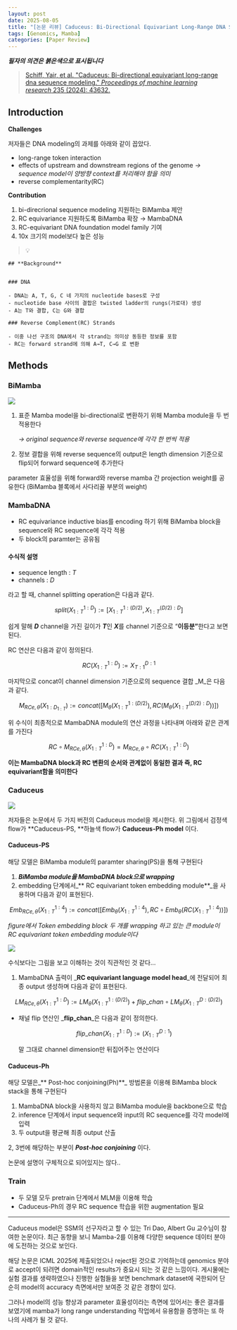 ```yaml
---
layout: post
date: 2025-08-05
title: "[논문 리뷰] Caduceus: Bi-Directional Equivariant Long-Range DNA Sequence Modeling"
tags: [Genomics, Mamba]
categories: [Paper Review]
---
```


<span class="notion-red">_**필자의 의견은 붉은색으로 표시됩니다**_</span>


> [Schiff, Yair, et al. "Caduceus: Bi-directional equivariant long-range dna sequence modeling." ](https://pmc.ncbi.nlm.nih.gov/articles/PMC12189541/)[_Proceedings of machine learning research_](https://pmc.ncbi.nlm.nih.gov/articles/PMC12189541/)[ 235 (2024): 43632.](https://pmc.ncbi.nlm.nih.gov/articles/PMC12189541/)



## Introduction


**Challenges**


저자들은 DNA modeling의 과제를 아래와 같이 꼽았다.

- long-range token interaction
- effects of upstream and downstream regions of the genome 
_→ sequence model이 양방향 context를 처리해야 함을 의미_
- reverse complementarity(RC)

**Contribution**

1. bi-direcrional sequence modeling 지원하는 BiMamba 제안
1. RC equivariance 지원하도록 BiMamba 확장 → MambaDNA
1. RC-equivariant DNA foundation model family 기여
1. 10x 크기의 model보다 높은 성능

> 💡 


	## **Background**


	### DNA

	- DNA는 A, T, G, C 네 가지의 nucleotide bases로 구성
	- nucleotide base 사이의 결합은 twisted ladder의 rungs(가로대) 생성
	- A는 T와 결합, C는 G와 결합

	### Reverse Complement(RC) Strands

	- 이중 나선 구조의 DNA에서 각 strand는 의미상 동등한 정보를 포함
	- RC는 forward strand에 의해 A→T, C→G 로 변환


## Methods



### BiMamba


![](https://prod-files-secure.s3.us-west-2.amazonaws.com/542b861c-36a8-4051-84e5-8804b6728dba/2c247d59-7815-4980-99f0-8f0d21f445a7/image.png?X-Amz-Algorithm=AWS4-HMAC-SHA256&X-Amz-Content-Sha256=UNSIGNED-PAYLOAD&X-Amz-Credential=ASIAZI2LB466Y4KAU32Y%2F20250819%2Fus-west-2%2Fs3%2Faws4_request&X-Amz-Date=20250819T070116Z&X-Amz-Expires=3600&X-Amz-Security-Token=IQoJb3JpZ2luX2VjEG4aCXVzLXdlc3QtMiJGMEQCIGYGoILEL2IUmHbrnrjshsBBKXkT5hqXRIXeU6XZriYeAiBBsuXg28MjN46LhriUeGFEubDs0G1eBdhR8zip80pBiSqIBAi3%2F%2F%2F%2F%2F%2F%2F%2F%2F%2F8BEAAaDDYzNzQyMzE4MzgwNSIMy3e9sPGjnb0%2FyuwLKtwDpHp36YBWm2wB5XlS75QARKq7L9ZxjxaJQZKBakpbWCpNhrukOsiNsMkJtP6k8XcUK0VRKE%2FCzEoYOfeaG1dgZxKNt6r6V1KnE1XEkRE0jwvQq14vsB%2BfncfaasPmaQOp3Uc4U2uow7bKGwGenCXaZV3k%2FgMj9xP%2BMNFV93jZYuLCQwGdZiSuJtkacCqcsK1nx3Fg%2B8vrI8RoQbDRZ6soZC%2BuoNx3cawQf%2FV%2BT58Eitm381Vp0gQELwdaAqiZs92lcTdfsQVwVgacpeJh43AkEVB6bIbESyhWfG8EPMtWcA%2BhBNwkqD9EQzs1GDFIwz3UTqGO8o2aarHKvxsoksuE5jhuyojArx7N5cM%2F3qrBnbZgWtmKRVVLtK%2Fgmr7Szz4dxWsPJYm1z4XPyCaMe4r%2Fo3Nt8%2B1gQi%2FCsz6Qdbt34each9ooOzBNX1fBEYWB2Nq6K1Y6fpZ1meP3noHT9JsJheEQdxub9D6vQE%2BW8g1wiicxdlMYvJy%2BjVAqaGfDltqZ6kUgzPzHPBItQRPzsw2C3TvqEsofwFgHmk9T%2BMC70ncR%2FJop7KnZ%2FFin01aXg4Un45Z3U%2F%2FQUAZEd3Q6Mr9XVSF8A9j1kw%2Fi2eEpBgNqTXkkjGVGnrrdZacD6bow45aQxQY6pgENFN4%2BgNElbtQUl4HV%2B71R4L5DPt3czT2V3Oivf03k4EEOofBBcOIF56sc8G4aA3e48bv0b0AFAD0gqS4dGN5rw0yhBtjPsc%2Buj7C6yhlaZVKIKYIyghJBkddgTtC%2FHdGJpcsNsOHkclpcaSQSIDWqibwqwbKz2qYP35FVB%2BN6iJLTE82VknhBuliKqjUe43nM0RvHwoRDtqMDA6Zy1g6kCpCx7TG%2B&X-Amz-Signature=4ab918a024407372ce05beb7c53304c218cb3892e8b74181ffa77bca75e4fa65&X-Amz-SignedHeaders=host&x-amz-checksum-mode=ENABLED&x-id=GetObject)

1. 표준 Mamba model을 bi-directional로 변환하기 위해 Mamba module을 두 번 적용한다

	_→ original sequence와 reverse sequence에 각각 한 번씩 적용_

1. 정보 결합을 위해 reverse sequence의 output은 length dimension 기준으로 flip되어 forward sequence에 추가한다

parameter 효율성을 위해 forward와 reverse mamba 간 projection weight를 공유한다 (BiMamba 블록에서 사다리꼴 부분의 weight)



### MambaDNA

- RC equivariance inductive bias를 encoding 하기 위해 BiMamba block을 sequence와 RC sequence에 각각 적용
- 두 block의 paramter는 공유됨


#### 수식적 설명

- sequence length : _T_
- channels : _D_

라고 할 때,  channel splitting operation은 다음과 같다.


$$
split(X^{1:D}_{1:T}):=[X^{1:(D/2)}_{1:T},X^{(D/2):D}_{1:T}]
$$


<span class="notion-red">쉽게 말해 </span><span class="notion-red">_**D**_</span><span class="notion-red"> channel을 가진 길이가 </span><span class="notion-red">_**T**_</span><span class="notion-red">인 </span><span class="notion-red">_**X**_</span><span class="notion-red">를 channel 기준으로 “</span><span class="notion-red">**이등분”**</span><span class="notion-red">한다고 보면 된다.</span>


RC 연산은 다음과 같이 정의된다.


$$
RC(X^{1:D}_{1:T}):=X^{D:1}_{T:1}
$$


마지막으로 concat이 channel dimension 기준으로의 sequence 결합 _M_은 다음과 같다.


$$
M_{RCe,\theta}(X_{1:D_{1:T}}):=concat([M_{\theta}(X^{1:(D/2)}_{1:T}),RC(M_{\theta}(X^{(D/2):D}_{1:T}))])
$$


위 수식이 최종적으로 MambaDNA module의 연산 과정을 나타내며 아래와 같은 관계를 가진다


$$
RC\circ M_{RCe,\theta}(X^{1:D}_{1:T}) = M_{RCe,\theta} \circ RC(X^{1:D}_{1:T})
$$


**이는 MambaDNA block과 RC 변환의 순서와 관계없이 동일한 결과 즉, RC equivariant함을 의미한다**



### Caduceus


![](https://prod-files-secure.s3.us-west-2.amazonaws.com/542b861c-36a8-4051-84e5-8804b6728dba/f94a60d7-8145-473b-aef9-7c68d3ec604a/image.png?X-Amz-Algorithm=AWS4-HMAC-SHA256&X-Amz-Content-Sha256=UNSIGNED-PAYLOAD&X-Amz-Credential=ASIAZI2LB466Y4KAU32Y%2F20250819%2Fus-west-2%2Fs3%2Faws4_request&X-Amz-Date=20250819T070116Z&X-Amz-Expires=3600&X-Amz-Security-Token=IQoJb3JpZ2luX2VjEG4aCXVzLXdlc3QtMiJGMEQCIGYGoILEL2IUmHbrnrjshsBBKXkT5hqXRIXeU6XZriYeAiBBsuXg28MjN46LhriUeGFEubDs0G1eBdhR8zip80pBiSqIBAi3%2F%2F%2F%2F%2F%2F%2F%2F%2F%2F8BEAAaDDYzNzQyMzE4MzgwNSIMy3e9sPGjnb0%2FyuwLKtwDpHp36YBWm2wB5XlS75QARKq7L9ZxjxaJQZKBakpbWCpNhrukOsiNsMkJtP6k8XcUK0VRKE%2FCzEoYOfeaG1dgZxKNt6r6V1KnE1XEkRE0jwvQq14vsB%2BfncfaasPmaQOp3Uc4U2uow7bKGwGenCXaZV3k%2FgMj9xP%2BMNFV93jZYuLCQwGdZiSuJtkacCqcsK1nx3Fg%2B8vrI8RoQbDRZ6soZC%2BuoNx3cawQf%2FV%2BT58Eitm381Vp0gQELwdaAqiZs92lcTdfsQVwVgacpeJh43AkEVB6bIbESyhWfG8EPMtWcA%2BhBNwkqD9EQzs1GDFIwz3UTqGO8o2aarHKvxsoksuE5jhuyojArx7N5cM%2F3qrBnbZgWtmKRVVLtK%2Fgmr7Szz4dxWsPJYm1z4XPyCaMe4r%2Fo3Nt8%2B1gQi%2FCsz6Qdbt34each9ooOzBNX1fBEYWB2Nq6K1Y6fpZ1meP3noHT9JsJheEQdxub9D6vQE%2BW8g1wiicxdlMYvJy%2BjVAqaGfDltqZ6kUgzPzHPBItQRPzsw2C3TvqEsofwFgHmk9T%2BMC70ncR%2FJop7KnZ%2FFin01aXg4Un45Z3U%2F%2FQUAZEd3Q6Mr9XVSF8A9j1kw%2Fi2eEpBgNqTXkkjGVGnrrdZacD6bow45aQxQY6pgENFN4%2BgNElbtQUl4HV%2B71R4L5DPt3czT2V3Oivf03k4EEOofBBcOIF56sc8G4aA3e48bv0b0AFAD0gqS4dGN5rw0yhBtjPsc%2Buj7C6yhlaZVKIKYIyghJBkddgTtC%2FHdGJpcsNsOHkclpcaSQSIDWqibwqwbKz2qYP35FVB%2BN6iJLTE82VknhBuliKqjUe43nM0RvHwoRDtqMDA6Zy1g6kCpCx7TG%2B&X-Amz-Signature=cf93d9796ef8a4205dc734d6753b6816121dc2f6c75eaa522b7717312b9b7d7c&X-Amz-SignedHeaders=host&x-amz-checksum-mode=ENABLED&x-id=GetObject)


저자들은 논문에서 두 가지 버전의 Caduceus model을 제시한다. 위 그림에서 검정색 flow가 **Caduceus-PS, **하늘색 flow가 **Caduceus-Ph model** 이다.



#### Caduceus-PS


해당 모델은 BiMamba module의 paramter sharing(PS)을 통해 구현된다

1. _**BiMamba module을 MambaDNA block으로 wrapping**_
1. embedding 단계에서_** RC equivariant token embedding module**_을 사용하며 다음과 같이 표현된다.

$$
Emb_{RCe,\theta}(X^{1:4}_{1:T}):=concat([Emb_{\theta}(X^{1:4}_{1:T}),RC \circ Emb_{\theta}(RC(X^{1:4}_{1:T}))])
$$


_figure에서 Token embedding block 두 개를 wrapping 하고 있는 큰 module이 RC equivariant token embedding module이다_


![](https://prod-files-secure.s3.us-west-2.amazonaws.com/542b861c-36a8-4051-84e5-8804b6728dba/b175e4da-71eb-4e91-8c23-a06dabe673c9/image.png?X-Amz-Algorithm=AWS4-HMAC-SHA256&X-Amz-Content-Sha256=UNSIGNED-PAYLOAD&X-Amz-Credential=ASIAZI2LB466Y4KAU32Y%2F20250819%2Fus-west-2%2Fs3%2Faws4_request&X-Amz-Date=20250819T070117Z&X-Amz-Expires=3600&X-Amz-Security-Token=IQoJb3JpZ2luX2VjEG4aCXVzLXdlc3QtMiJGMEQCIGYGoILEL2IUmHbrnrjshsBBKXkT5hqXRIXeU6XZriYeAiBBsuXg28MjN46LhriUeGFEubDs0G1eBdhR8zip80pBiSqIBAi3%2F%2F%2F%2F%2F%2F%2F%2F%2F%2F8BEAAaDDYzNzQyMzE4MzgwNSIMy3e9sPGjnb0%2FyuwLKtwDpHp36YBWm2wB5XlS75QARKq7L9ZxjxaJQZKBakpbWCpNhrukOsiNsMkJtP6k8XcUK0VRKE%2FCzEoYOfeaG1dgZxKNt6r6V1KnE1XEkRE0jwvQq14vsB%2BfncfaasPmaQOp3Uc4U2uow7bKGwGenCXaZV3k%2FgMj9xP%2BMNFV93jZYuLCQwGdZiSuJtkacCqcsK1nx3Fg%2B8vrI8RoQbDRZ6soZC%2BuoNx3cawQf%2FV%2BT58Eitm381Vp0gQELwdaAqiZs92lcTdfsQVwVgacpeJh43AkEVB6bIbESyhWfG8EPMtWcA%2BhBNwkqD9EQzs1GDFIwz3UTqGO8o2aarHKvxsoksuE5jhuyojArx7N5cM%2F3qrBnbZgWtmKRVVLtK%2Fgmr7Szz4dxWsPJYm1z4XPyCaMe4r%2Fo3Nt8%2B1gQi%2FCsz6Qdbt34each9ooOzBNX1fBEYWB2Nq6K1Y6fpZ1meP3noHT9JsJheEQdxub9D6vQE%2BW8g1wiicxdlMYvJy%2BjVAqaGfDltqZ6kUgzPzHPBItQRPzsw2C3TvqEsofwFgHmk9T%2BMC70ncR%2FJop7KnZ%2FFin01aXg4Un45Z3U%2F%2FQUAZEd3Q6Mr9XVSF8A9j1kw%2Fi2eEpBgNqTXkkjGVGnrrdZacD6bow45aQxQY6pgENFN4%2BgNElbtQUl4HV%2B71R4L5DPt3czT2V3Oivf03k4EEOofBBcOIF56sc8G4aA3e48bv0b0AFAD0gqS4dGN5rw0yhBtjPsc%2Buj7C6yhlaZVKIKYIyghJBkddgTtC%2FHdGJpcsNsOHkclpcaSQSIDWqibwqwbKz2qYP35FVB%2BN6iJLTE82VknhBuliKqjUe43nM0RvHwoRDtqMDA6Zy1g6kCpCx7TG%2B&X-Amz-Signature=1c3c9b0d41ae8a3d583c74ccd42a17c92846cf88009b9a6beccdf9e78b623cad&X-Amz-SignedHeaders=host&x-amz-checksum-mode=ENABLED&x-id=GetObject)


<span class="notion-red">수식보다는 그림을 보고 이해하는 것이 직관적인 것 같다…</span>

1. MambaDNA 출력이 _**RC equivariant language model head**_에 전달되어 최종 output 생성하며 다음과 같이 표현된다.

$$
LM_{RCe,\theta}(X^{1:D}_{1:T}):= LM_{\theta}(X^{1:(D/2)}_{1:T})+flip\_chan\circ LM_{\theta}(X^{D:(D/2)}_{1:T})
$$

- 채널 flip 연산인 _**flip\_chan**_은 다음과 같이 정의한다.

	$$
	flip\_chan(X^{1:D}_{1:T}):=(X^{D:1}_{1:T})
	$$


	말 그대로 channel dimension만 뒤집어주는 연산이다



#### Caduceus-Ph


해당 모델은_** Post-hoc conjoining(Ph)**_ 방법론을 이용해 BiMamba block stack을 통해 구현된다

1. MambaDNA block을 사용하지 않고 BiMamba module을 backbone으로 학습
1. inference 단계에서 input sequence와 input의 RC sequence를 각각 model에 입력
1. 두 output을 평균해 최종 output 산출

2, 3번에 해당하는 부분이 _**Post-hoc conjoining**_ 이다.


<span class="notion-red">논문에 설명이 구체적으로 되어있지는 않다..</span>



### Train

- 두 모델 모두 pretrain 단계에서 MLM을 이용해 학습
- Caduceus-Ph의 경우 RC sequence 학습을 위한 augmentation 필요

---


<span class="notion-red">Caduceus model은 SSM의 선구자라고 할 수 있는 Tri Dao, Albert Gu 교수님이 참여한 논문이다. 최근 동향을 보니 Mamba-2를 이용해 다양한 sequence 데이터 분야에 도전하는 것으로 보인다.</span>


<span class="notion-red">해당 논문은 ICML 2025에 제출되었으나 reject된 것으로 기억하는데 genomics 분야로 accept이 되려면 domain적인 results가 중요시 되는 것 같은 느낌이다. 게시물에는 실험 결과를 생략하였으나 진행한 실험들을 보면 benchmark dataset에 국한되어 단순히 model의 accuracy 측면에서만 보여준 것 같은 경향이 있다.</span>


<span class="notion-red">그러나 model의 성능 향상과 parameter 효율성이라는 측면에 있어서는 좋은 결과를 보였기에 mamba가 long range understanding 작업에서 유용함을 증명하는 또 하나의 사례가 될 것 같다.</span>

